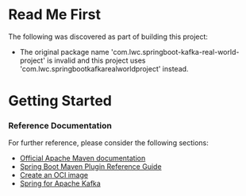 # Read Me First
The following was discovered as part of building this project:

* The original package name 'com.lwc.springboot-kafka-real-world-project' is invalid and this project uses 'com.lwc.springbootkafkarealworldproject' instead.

# Getting Started

### Reference Documentation
For further reference, please consider the following sections:

* [Official Apache Maven documentation](https://maven.apache.org/guides/index.html)
* [Spring Boot Maven Plugin Reference Guide](https://docs.spring.io/spring-boot/docs/2.7.15/maven-plugin/reference/html/)
* [Create an OCI image](https://docs.spring.io/spring-boot/docs/2.7.15/maven-plugin/reference/html/#build-image)
* [Spring for Apache Kafka](https://docs.spring.io/spring-boot/docs/2.7.15/reference/htmlsingle/index.html#messaging.kafka)

